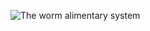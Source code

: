 ![The worm alimentary system](http://canopus.caltech.edu/virtualworm/Anatomy_Images/Cell_Group_Renders/Alimentary/Alimentary_System.jpg)
